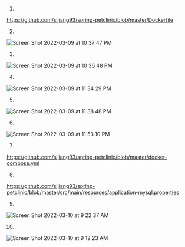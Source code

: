 1.
https://github.com/sljiang93/spring-petclinic/blob/master/Dockerfile

2.

![Screen Shot 2022-03-09 at 10 37 47 PM](https://user-images.githubusercontent.com/86927390/157584814-8a473426-5a54-4193-b64f-83bb98c4d2eb.png)

3.
![Screen Shot 2022-03-09 at 10 36 48 PM](https://user-images.githubusercontent.com/86927390/157584838-ff8a5260-2b2f-4fef-ad7c-a9ce2d4431b6.png)

4.

![Screen Shot 2022-03-09 at 11 34 29 PM](https://user-images.githubusercontent.com/86927390/157590264-1b1b0912-a68f-490c-8aa4-e1109bde9d77.png)

5.
![Screen Shot 2022-03-09 at 11 38 48 PM](https://user-images.githubusercontent.com/86927390/157590695-4c43fd6b-5848-4f8f-8856-9f9c5ad5e03f.png)

6.
![Screen Shot 2022-03-09 at 11 53 10 PM](https://user-images.githubusercontent.com/86927390/157592227-9d551873-add9-49c5-a159-7e13a3aa7591.png)

7.
https://github.com/sljiang93/spring-petclinic/blob/master/docker-compose.yml

8.
https://github.com/sljiang93/spring-petclinic/blob/master/src/main/resources/application-mysql.properties

9.
![Screen Shot 2022-03-10 at 9 22 37 AM](https://user-images.githubusercontent.com/86927390/157681585-c790e98e-d8ba-498a-9a8c-e46fd2010cdb.png)



10.
![Screen Shot 2022-03-10 at 9 12 23 AM](https://user-images.githubusercontent.com/86927390/157681044-33193224-2ee6-47b9-a9a5-2ffcb77f700f.png)

